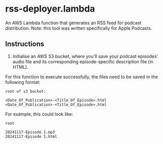 # rss-deployer.lambda

An AWS Lambda function that generates an RSS feed for podcast distribution. Note: this tool was written specifically for Apple Podcasts.

## Instructions

1. Initialise an AWS S3 bucket, where you'll save your podcast episodes' audio file and its corresponding episode-specific description file (in HTML).

For this function to execute successfully, the files need to be saved in the following format:

```
root of s3 bucket:

<Date_Of_Publication>-<Title_Of_Episode>.html
<Date_Of_Publication>-<Title_Of_Episode>.html
```

For example, this could look like:

```
root

20241117-Episode 1.mp3
20241117-Episode 1.html
```
